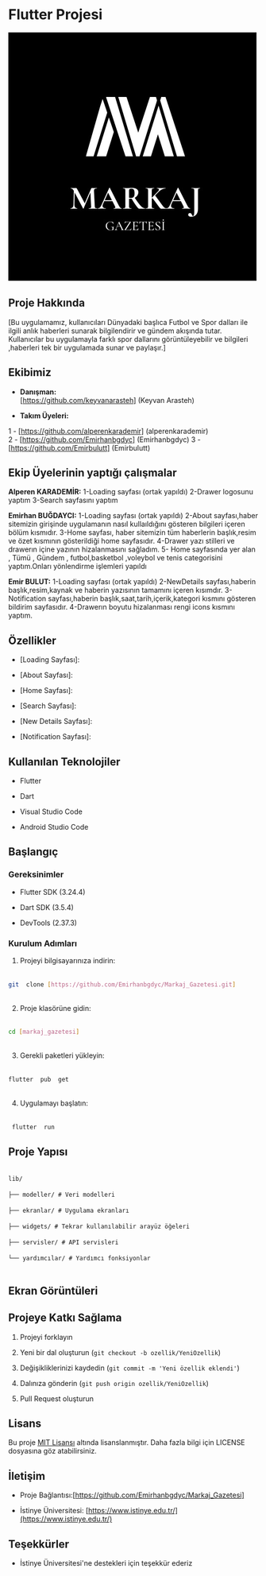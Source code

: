 

# Flutter Projesi



![Markaj Gazatesı](assets/image/markajblack.jpg)



## Proje Hakkında

[Bu uygulamamız, kullanıcıları Dünyadaki başlıca Futbol ve Spor dalları ile ilgili anlık haberleri sunarak bilgilendirir ve gündem akışında tutar.
Kullanıcılar bu uygulamayla farklı spor dallarını görüntüleyebilir ve bilgileri ,haberleri tek bir uygulamada sunar ve paylaşır.]



## Ekibimiz

-  **Danışman:**    
   [https://github.com/keyvanarasteh] (Keyvan Arasteh)


-  **Takım Üyeleri:**

1 -  [https://github.com/alperenkarademir] (alperenkarademir)  
2 - [https://github.com/Emirhanbgdyc] (Emirhanbgdyc)
3 - [https://github.com/Emirbulutt] (Emirbulutt)

## Ekip Üyelerinin yaptığı çalışmalar
**Alperen KARADEMİR:**
1-Loading sayfası (ortak yapıldı)
2-Drawer logosunu yaptım
3-Search sayfasını yaptım

**Emirhan BUĞDAYCI:**
1-Loading sayfası (ortak yapıldı)
2-About sayfası,haber sitemizin girişinde uygulamanın nasıl kullaıldığını gösteren bilgileri içeren bölüm kısmıdır.
3-Home sayfası, haber sitemizin tüm haberlerin başlık,resim ve özet kısmının gösterildiği home sayfasıdır.
4-Drawer yazı stilleri ve drawerın içine yazının hizalanmasını sağladım.
5- Home sayfasında yer alan , Tümü , Gündem , futbol,basketbol ,voleybol ve tenis categorisini yaptım.Onları yönlendirme işlemleri yapıldı

**Emir BULUT:**
1-Loading sayfası (ortak yapıldı)
2-NewDetails sayfası,haberin başlık,resim,kaynak ve haberin yazısının tamamını içeren kısımdır.
3-Notification sayfası,haberin başlık,saat,tarih,içerik,kategori kısmını gösteren bildirim sayfasıdır.
4-Drawerın boyutu hizalanması rengi icons kısmını yaptım.

## Özellikler

- [Loading Sayfası]:

- [About Sayfası]:

- [Home Sayfası]:

- [Search Sayfası]:

- [New Details Sayfası]:

- [Notification Sayfası]:

## Kullanılan Teknolojiler

- Flutter

- Dart

- Visual Studio Code

- Android Studio Code 


## Başlangıç



### Gereksinimler

- Flutter SDK (3.24.4)

- Dart SDK (3.5.4)

- DevTools (2.37.3)



### Kurulum Adımları

1. Projeyi bilgisayarınıza indirin:

```bash  
  
git  clone [https://github.com/Emirhanbgdyc/Markaj_Gazetesi.git]  
  
```  



2. Proje klasörüne gidin:

```bash  
  
cd [markaj_gazetesi]  
  
```  



3. Gerekli paketleri yükleyin:

```bash  
  
flutter  pub  get  
  
```  



4. Uygulamayı başlatın:

```bash  
  
 flutter  run  
```  



## Proje Yapısı

```  
  
lib/  
  
├── modeller/ # Veri modelleri  
  
├── ekranlar/ # Uygulama ekranları  
  
├── widgets/ # Tekrar kullanılabilir arayüz öğeleri  
  
├── servisler/ # API servisleri  
  
└── yardımcılar/ # Yardımcı fonksiyonlar  
  
```  



## Ekran Görüntüleri




## Projeye Katkı Sağlama

1. Projeyi forklayın

2. Yeni bir dal oluşturun (`git checkout -b ozellik/YeniOzellik`)

3. Değişikliklerinizi kaydedin (`git commit -m 'Yeni özellik eklendi'`)

4. Dalınıza gönderin (`git push origin ozellik/YeniOzellik`)

5. Pull Request oluşturun



## Lisans

Bu proje [MIT Lisansı](./LICENSE) altında lisanslanmıştır. Daha fazla bilgi için LICENSE dosyasına göz atabilirsiniz.




## İletişim

- Proje Bağlantısı:[https://github.com/Emirhanbgdyc/Markaj_Gazetesi] 

- İstinye Üniversitesi: [https://www.istinye.edu.tr/](https://www.istinye.edu.tr/)



## Teşekkürler

- İstinye Üniversitesi'ne destekleri için teşekkür ederiz


  
  
  
  
